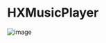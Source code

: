 # HXMusicPlayer
![image](https://github.com/huangxuan518/HXMusicPlayer/blob/master/HXMusicPlayer/xiaoguo.gif)
